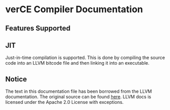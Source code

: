 # verCE Compiler Documentation

## Features Supported

## JIT

Just-in-time compilation is supported. This is done by compiling the source code into an LLVM bitcode file and then linking it into an executable.

## Notice

The text in this documentation file has been borrowed from the LLVM documentation. The original source can be found [here](https://llvm.org/docs/tutorial/MyFirstLanguageFrontend/index.html). LLVM docs is licensed under the Apache 2.0 License with exceptions.
